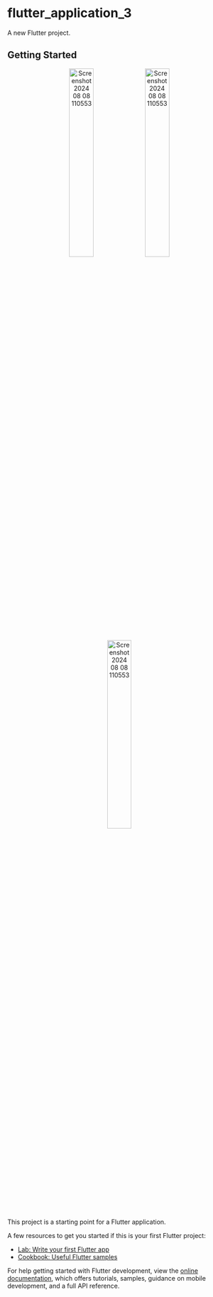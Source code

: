 # flutter_application_3

A new Flutter project.

## Getting Started
<p align="center">
  <img src="https://img2.pic.in.th/pic/Screenshot-2024-08-08-110638.png" alt="Screenshot 2024 08 08 110553" width="33%">
  <img src="https://img5.pic.in.th/file/secure-sv1/Screenshot-2024-08-08-110553.png" alt="Screenshot 2024 08 08 110553" width="33%">
  <img src="https://img5.pic.in.th/file/secure-sv1/Screenshot-2024-08-08-110709.png" alt="Screenshot 2024 08 08 110553" width="33%">
</p>

This project is a starting point for a Flutter application.

A few resources to get you started if this is your first Flutter project:

- [Lab: Write your first Flutter app](https://docs.flutter.dev/get-started/codelab)
- [Cookbook: Useful Flutter samples](https://docs.flutter.dev/cookbook)

For help getting started with Flutter development, view the
[online documentation](https://docs.flutter.dev/), which offers tutorials,
samples, guidance on mobile development, and a full API reference.
